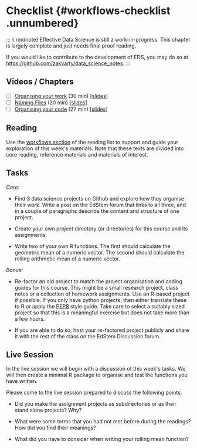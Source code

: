 # Checklist {#workflows-checklist .unnumbered}


::: {.rmdnote} 
Effective Data Science is still a work-in-progress. This chapter is largely complete and just needs final proof reading. 

If you would like to contribute to the development of EDS, you may do so at <https://github.com/zakvarty/data_science_notes>.
:::

## Videos / Chapters

- [ ] [Organising your work](https://imperial.cloud.panopto.eu/Panopto/Pages/Viewer.aspx?id=eb93df23-751e-4f79-8397-af72013634d0) (30 min) [[slides]](https://github.com/zakvarty/effective-data-science-slides-2022/raw/main/01-01-organising-your-work/01-01-organising-your-work.pdf)
- [ ] [Naming Files](https://imperial.cloud.panopto.eu/Panopto/Pages/Viewer.aspx?id=0f676fbc-3de6-490a-ac38-af7200ee1396) (20 min) [[slides]](https://github.com/zakvarty/effective-data-science-slides-2022/raw/main/01-02-naming-files/01-02-naming-files.pdf)
- [ ] [Organising your code](https://imperial.cloud.panopto.eu/Panopto/Pages/Viewer.aspx?id=572c25c0-4cac-4260-97fe-af7200ee1358) (27 min) [[slides]](https://github.com/zakvarty/effective-data-science-slides-2022/raw/main/01-03-organising-your-code/01-03-organising-your-code.pdf)
<!-- - [ ] Project Management (AY 2023/24 onward) -->

## Reading 

Use the [workflows section](#workflows-reading) of the reading list to support and guide your exploration of this week's materials. Note that these texts are divided into core reading, reference materials and materials of interest.  


## Tasks 

_Core:_ 

-  Find 3  data science projects on Github and explore how they organise their work. Write a post on the EdStem forum that links to all three, and in a couple of paragraphs describe the content and structure of one project.

- Create your own project directory (or directories) for this course and its assignments.

- Write two of your own R functions. The first should calculate the geometric mean of a numeric vector. The second should calculate the rolling arithmetic mean of a numeric vector.

_Bonus:_

- Re-factor an old project to match the project organisation and coding guides for this course. This might be a small research project, class notes or a collection of homework assignments. Use an R-based project if possible. If you only have python projects, then either translate these to R or apply the [PEP8](https://peps.python.org/pep-0008/) style guide. Take care to select a suitably sized project so that this is a meaningful exercise but does not take more than a few hours. 

- If you are able to do so, host your re-factored project publicly and share it with the rest of the class on the EdStem Discussion forum. 


## Live Session 

In the live session we will begin with a discussion of this week's tasks. We will then create a minimal R package to organise and test the functions you have written. 


Please come to the live session prepared to discuss the following points: 

- Did you make the assignment projects as subdirectories or as their stand alone projects? Why? 

- What were some terms that you had not met before during the readings? How did you find their meanings?

- What did you have to consider when writing your rolling mean function?


